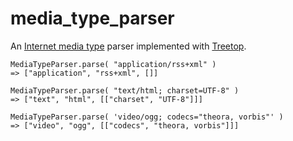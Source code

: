 media_type_parser
=================

An [Internet media type](http://en.wikipedia.org/wiki/Internet_media_type) parser implemented with [Treetop](http://treetop.rubyforge.org).

    MediaTypeParser.parse( "application/rss+xml" )
    => ["application", "rss+xml", []]

    MediaTypeParser.parse( "text/html; charset=UTF-8" )
    => ["text", "html", [["charset", "UTF-8"]]]

    MediaTypeParser.parse( 'video/ogg; codecs="theora, vorbis"' )
    => ["video", "ogg", [["codecs", "theora, vorbis"]]]
